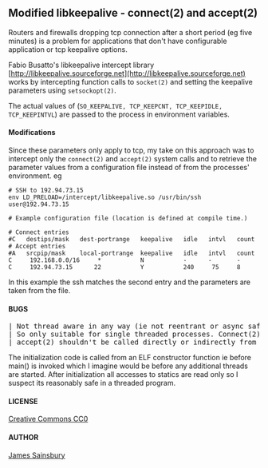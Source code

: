 ## Modified libkeepalive - connect(2) and accept(2)

Routers and firewalls dropping tcp connection after a short period
(eg five minutes) is a problem for applications that don't have
configurable application or tcp keepalive options.

Fabio Busatto's libkeepalive intercept library
[http://libkeepalive.sourceforge.net](http://libkeepalive.sourceforge.net)
works by intercepting function calls to `socket(2)` and
setting the keepalive parameters using `setsockopt(2)`. 

The actual values of (`SO_KEEPALIVE, TCP_KEEPCNT, TCP_KEEPIDLE, TCP_KEEPINTVL`)
are passed to the process in environment variables.

#### Modifications

Since these parameters only apply to tcp, my take on this approach was to
intercept only the `connect(2)` and `accept(2)` system calls and to retrieve
the parameter values from a configuration file instead of from the processes'
environment.
eg

    # SSH to 192.94.73.15
    env LD_PRELOAD=/intercept/libkeepalive.so /usr/bin/ssh user@192.94.73.15

    # Example configuration file (location is defined at compile time.)
    
    # Connect entries
    #C   destips/mask   dest-portrange   keepalive   idle   intvl   count   
    # Accept entries
    #A   srcpip/mask    local-portrange  keepalive   idle   intvl   count   
    C     192.168.0.0/16     *           N           -      -       -
    C     192.94.73.15      22           Y           240     75     8
    

In this example the ssh matches the second entry and the parameters
are taken from the file.

#### BUGS
<pre>
| Not thread aware in any way (ie not reentrant or async safe.)
| So only suitable for single threaded processes. Connect(2) or
| accept(2) shouldn't be called directly or indirectly from signal handlers.
</pre>
The initialization code is called from an ELF constructor function ie before main() is invoked 
which I imagine would be before any additional threads are started.
After initialization all accesses to statics are read only so I suspect its reasonably
safe in a threaded program.

#### LICENSE
[Creative Commons CC0](http://creativecommons.org/publicdomain/zero/1.0/legalcode)

#### AUTHOR
[James Sainsbury](mailto:toves@sdf.lonestar.org)
